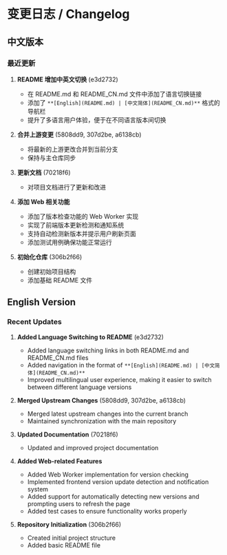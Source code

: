 # 变更日志 / Changelog

## 中文版本

### 最近更新
1. **README 增加中英文切换** (e3d2732)
   - 在 README.md 和 README_CN.md 文件中添加了语言切换链接
   - 添加了 `**[English](README.md) | [中文简体](README_CN.md)**` 格式的导航栏
   - 提升了多语言用户体验，便于在不同语言版本间切换

2. **合并上游变更** (5808dd9, 307d2be, a6138cb)
   - 将最新的上游更改合并到当前分支
   - 保持与主仓库同步

3. **更新文档** (70218f6)
   - 对项目文档进行了更新和改进

4. **添加 Web 相关功能**
   - 添加了版本检查功能的 Web Worker 实现
   - 实现了前端版本更新检测和通知系统
   - 支持自动检测新版本并提示用户刷新页面
   - 添加测试用例确保功能正常运行

5. **初始化仓库** (306b2f66)
   - 创建初始项目结构
   - 添加基础 README 文件

## English Version

### Recent Updates
1. **Added Language Switching to README** (e3d2732)
   - Added language switching links in both README.md and README_CN.md files
   - Added navigation in the format of `**[English](README.md) | [中文简体](README_CN.md)**`
   - Improved multilingual user experience, making it easier to switch between different language versions

2. **Merged Upstream Changes** (5808dd9, 307d2be, a6138cb)
   - Merged latest upstream changes into the current branch
   - Maintained synchronization with the main repository

3. **Updated Documentation** (70218f6)
   - Updated and improved project documentation

4. **Added Web-related Features**
   - Added Web Worker implementation for version checking
   - Implemented frontend version update detection and notification system
   - Added support for automatically detecting new versions and prompting users to refresh the page
   - Added test cases to ensure functionality works properly

5. **Repository Initialization** (306b2f66)
   - Created initial project structure
   - Added basic README file
